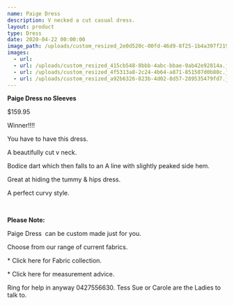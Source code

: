 ```yaml
---
name: Paige Dress
description: V necked a cut casual dress.
layout: product
type: Dress
date: 2020-04-22 00:00:00
image_path: /uploads/custom_resized_2e0d520c-00fd-46d9-8f25-1b4a397f2193.jpg
images:
  - url:
  - url: /uploads/custom_resized_415cb548-8bbb-4abc-bbae-9ab42e92814a.jpg
  - url: /uploads/custom_resized_4f5313a8-2c24-4b64-a871-851507d0b80c.jpg
  - url: /uploads/custom_resized_a92b6326-823b-4d02-8d57-289535479fd7.jpg
---
```


**Paige Dress no Sleeves**

$159.95

Winner\!\!\!\!&nbsp;

You have to have this dress.

A beautifully cut v neck.

Bodice dart which then falls to an A line with slightly peaked side hem.

Great at hiding the tummy & hips dress.&nbsp;

A perfect curvy style.&nbsp;

&nbsp;

**Please Note:**

Paige Dress&nbsp; can be custom made just for you.

Choose from our range of current fabrics.

\* Click here for Fabric collection.

\* Click here for measurement advice.

Ring for help in anyway 0427556630. Tess Sue or Carole are the Ladies to talk to.